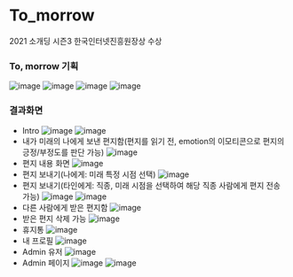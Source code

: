 # To_morrow
2021 소개딩 시즌3 한국인터넷진흥원장상 수상

### To, morrow 기획
![image](https://user-images.githubusercontent.com/74848401/162601167-a96cd493-a715-4ed1-adca-832000d2728f.png)
![image](https://user-images.githubusercontent.com/74848401/162601173-3b9abd44-a15d-42cc-b683-72c583563c2d.png)
![image](https://user-images.githubusercontent.com/74848401/162601176-1554b909-ac5f-4989-b18f-b380cec1a3a4.png)
![image](https://user-images.githubusercontent.com/74848401/162601536-0650a0f5-5ca0-4818-a0ea-1d025f3d6c22.png)


### 결과화면
- Intro
![image](https://user-images.githubusercontent.com/74848401/162601196-1d88b0d2-1df8-4661-8ead-f5cd2de8dfc0.png)
![image](https://user-images.githubusercontent.com/74848401/162601230-b687c0c8-ad66-4742-abc2-a4b0c39bbed0.png)
- 내가 미래의 나에게 보낸 편지함(편지를 읽기 전, emotion의 이모티콘으로 편지의 긍정/부정도를 판단 가능)
![image](https://user-images.githubusercontent.com/74848401/162601240-e8255457-43ef-4f3b-a024-ebe983ee5cbe.png)
- 편지 내용 화면
![image](https://user-images.githubusercontent.com/74848401/162601291-20f29726-328d-49e0-bf0f-e108120fe0ac.png)
- 편지 보내기(나에게: 미래 특정 시점 선택)
![image](https://user-images.githubusercontent.com/74848401/162601427-5c8c38f7-41be-46ba-9bdb-0ecdb86ee26b.png)
- 편지 보내기(타인에게: 직종, 미래 시점을 선택하여 해당 직종 사람에게 편지 전송 가능)
![image](https://user-images.githubusercontent.com/74848401/162601304-6fea8337-5dbd-4931-a7fe-1c9d1edc3584.png)
![image](https://user-images.githubusercontent.com/74848401/162601327-5a6e0864-a07e-495e-a6d3-548af3f23070.png)
- 다른 사람에게 받은 편지함
![image](https://user-images.githubusercontent.com/74848401/162601338-ae7c8fff-c8f4-41c6-ba1a-3b786d27805c.png)
- 받은 편지 삭제 가능
![image](https://user-images.githubusercontent.com/74848401/162601360-cf384f77-e5da-4b98-84a5-f4f357afb0c4.png)
- 휴지통
![image](https://user-images.githubusercontent.com/74848401/162601368-1cb1a706-635d-4357-93ce-b29a9c748c8a.png)
- 내 프로필
![image](https://user-images.githubusercontent.com/74848401/162601445-9b484b3b-9413-4f67-9369-958a17b0652f.png)
- Admin 유저
![image](https://user-images.githubusercontent.com/74848401/162601483-a2ef9bc1-1b25-42ea-9084-5035408e5703.png)
- Admin 페이지
![image](https://user-images.githubusercontent.com/74848401/162601495-be4f633d-1479-4768-b4d9-3afebb938b1b.png)
![image](https://user-images.githubusercontent.com/74848401/162601510-88e12581-1c8f-46e5-8074-1df405426367.png)
